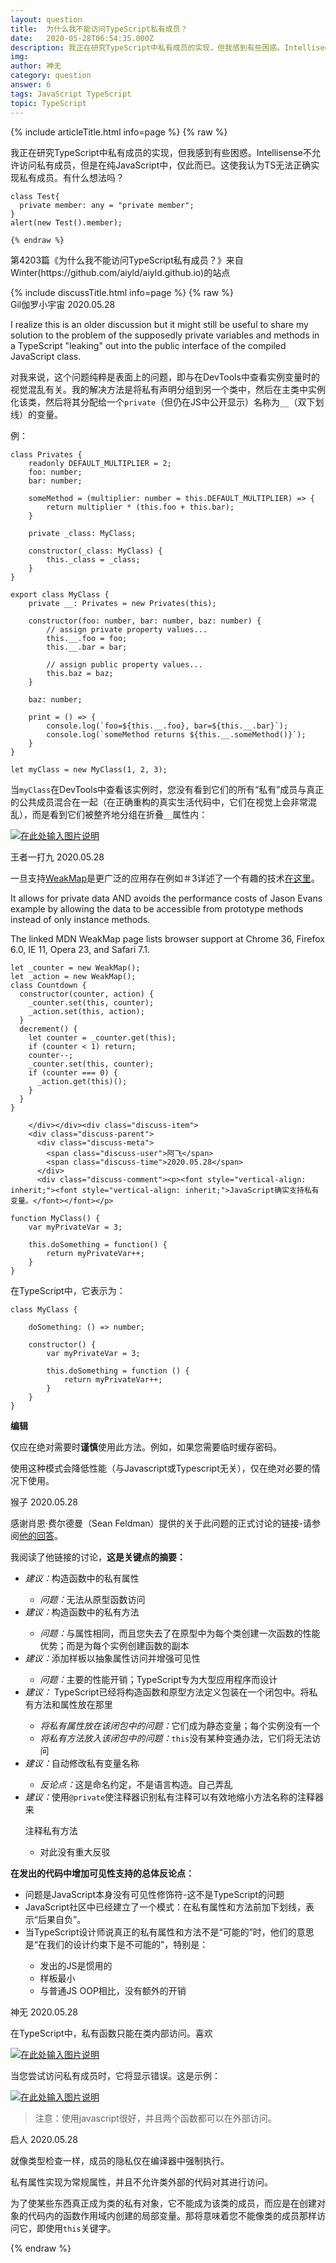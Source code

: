 ```yaml
---
layout: question
title:  为什么我不能访问TypeScript私有成员？
date:   2020-05-28T06:54:35.000Z
description: 我正在研究TypeScript中私有成员的实现，但我感到有些困惑。Intellisense不允许访问私有成员，但是在纯JavaScript中，仅此而已。这...
img: 
author: 神无
category: question
answer: 6
tags: JavaScript TypeScript
topic: TypeScript
---
```

<div class="article-root">
  <div class="article">
    {% include articleTitle.html info=page %}
    {% raw %}
    <div class="article-content"><p><font style="vertical-align: inherit;"><font style="vertical-align: inherit;">我正在研究TypeScript中私有成员的实现，但我感到有些困惑。</font><font style="vertical-align: inherit;">Intellisense不允许访问私有成员，但是在纯JavaScript中，仅此而已。</font><font style="vertical-align: inherit;">这使我认为TS无法正确实现私有成员。</font><font style="vertical-align: inherit;">有什么想法吗？</font></font></p>

<pre class="lang-js prettyprint prettyprinted" style=""><code><span class="kwd">class</span><span class="pln"> </span><span class="typ">Test</span><span class="pun">{</span><span class="pln">
  </span><span class="kwd">private</span><span class="pln"> member</span><span class="pun">:</span><span class="pln"> any </span><span class="pun">=</span><span class="pln"> </span><span class="str">"private member"</span><span class="pun">;</span><span class="pln">
</span><span class="pun">}</span><span class="pln">
alert</span><span class="pun">(</span><span class="kwd">new</span><span class="pln"> </span><span class="typ">Test</span><span class="pun">().</span><span class="pln">member</span><span class="pun">);</span></code></pre></div>
    {% endraw %}
  </div>
  <p class="winter_mark">第4203篇《为什么我不能访问TypeScript私有成员？》来自Winter(https://github.com/aiyld/aiyld.github.io)的站点</p>
  <div class="discuss-wrapper">
    {% include discussTitle.html info=page %}
    {% raw %}
    <div class="discuss-list">
    <div class="discuss-item">
        <div class="discuss-parent">
          <div class="discuss-meta">
            <span class="discuss-user">Gil伽罗小宇宙</span>
            <span class="discuss-time">2020.05.28</span>
          </div>
          <div class="discuss-comment"><p>I realize this is an older discussion but it might still be useful to share my solution to the problem of the supposedly private variables and methods in a TypeScript "leaking" out into the public interface of the compiled JavaScript class.</p>

<p><font style="vertical-align: inherit;"><font style="vertical-align: inherit;">对我来说，这个问题纯粹是表面上的问题，即与在DevTools中查看实例变量时的视觉混乱有关。</font><font style="vertical-align: inherit;">我的解决方法是将私有声明分组到另一个类中，然后在主类中实例化该类，然后将其分配给一个</font></font><code>private</code><font style="vertical-align: inherit;"><font style="vertical-align: inherit;">（但仍在JS中公开显示）名称为</font></font><code>__</code><font style="vertical-align: inherit;"><font style="vertical-align: inherit;">（双下划线）的</font><font style="vertical-align: inherit;">变量</font><font style="vertical-align: inherit;">。</font></font></p>

<p><font style="vertical-align: inherit;"><font style="vertical-align: inherit;">例：</font></font></p>

<pre class="lang-js prettyprint prettyprinted" style=""><code><span class="kwd">class</span><span class="pln"> </span><span class="typ">Privates</span><span class="pln"> </span><span class="pun">{</span><span class="pln">
    readonly DEFAULT_MULTIPLIER </span><span class="pun">=</span><span class="pln"> </span><span class="lit">2</span><span class="pun">;</span><span class="pln">
    foo</span><span class="pun">:</span><span class="pln"> number</span><span class="pun">;</span><span class="pln">
    bar</span><span class="pun">:</span><span class="pln"> number</span><span class="pun">;</span><span class="pln">

    someMethod </span><span class="pun">=</span><span class="pln"> </span><span class="pun">(</span><span class="pln">multiplier</span><span class="pun">:</span><span class="pln"> number </span><span class="pun">=</span><span class="pln"> </span><span class="kwd">this</span><span class="pun">.</span><span class="pln">DEFAULT_MULTIPLIER</span><span class="pun">)</span><span class="pln"> </span><span class="pun">=&gt;</span><span class="pln"> </span><span class="pun">{</span><span class="pln">
        </span><span class="kwd">return</span><span class="pln"> multiplier </span><span class="pun">*</span><span class="pln"> </span><span class="pun">(</span><span class="kwd">this</span><span class="pun">.</span><span class="pln">foo </span><span class="pun">+</span><span class="pln"> </span><span class="kwd">this</span><span class="pun">.</span><span class="pln">bar</span><span class="pun">);</span><span class="pln">
    </span><span class="pun">}</span><span class="pln">

    </span><span class="kwd">private</span><span class="pln"> _class</span><span class="pun">:</span><span class="pln"> </span><span class="typ">MyClass</span><span class="pun">;</span><span class="pln">

    </span><span class="kwd">constructor</span><span class="pun">(</span><span class="pln">_class</span><span class="pun">:</span><span class="pln"> </span><span class="typ">MyClass</span><span class="pun">)</span><span class="pln"> </span><span class="pun">{</span><span class="pln">
        </span><span class="kwd">this</span><span class="pun">.</span><span class="pln">_class </span><span class="pun">=</span><span class="pln"> _class</span><span class="pun">;</span><span class="pln">
    </span><span class="pun">}</span><span class="pln">
</span><span class="pun">}</span><span class="pln">

</span><span class="kwd">export</span><span class="pln"> </span><span class="kwd">class</span><span class="pln"> </span><span class="typ">MyClass</span><span class="pln"> </span><span class="pun">{</span><span class="pln">
    </span><span class="kwd">private</span><span class="pln"> __</span><span class="pun">:</span><span class="pln"> </span><span class="typ">Privates</span><span class="pln"> </span><span class="pun">=</span><span class="pln"> </span><span class="kwd">new</span><span class="pln"> </span><span class="typ">Privates</span><span class="pun">(</span><span class="kwd">this</span><span class="pun">);</span><span class="pln">

    </span><span class="kwd">constructor</span><span class="pun">(</span><span class="pln">foo</span><span class="pun">:</span><span class="pln"> number</span><span class="pun">,</span><span class="pln"> bar</span><span class="pun">:</span><span class="pln"> number</span><span class="pun">,</span><span class="pln"> baz</span><span class="pun">:</span><span class="pln"> number</span><span class="pun">)</span><span class="pln"> </span><span class="pun">{</span><span class="pln">
        </span><span class="com">// assign private property values...</span><span class="pln">
        </span><span class="kwd">this</span><span class="pun">.</span><span class="pln">__</span><span class="pun">.</span><span class="pln">foo </span><span class="pun">=</span><span class="pln"> foo</span><span class="pun">;</span><span class="pln">
        </span><span class="kwd">this</span><span class="pun">.</span><span class="pln">__</span><span class="pun">.</span><span class="pln">bar </span><span class="pun">=</span><span class="pln"> bar</span><span class="pun">;</span><span class="pln">

        </span><span class="com">// assign public property values...</span><span class="pln">
        </span><span class="kwd">this</span><span class="pun">.</span><span class="pln">baz </span><span class="pun">=</span><span class="pln"> baz</span><span class="pun">;</span><span class="pln">
    </span><span class="pun">}</span><span class="pln">

    baz</span><span class="pun">:</span><span class="pln"> number</span><span class="pun">;</span><span class="pln">

    print </span><span class="pun">=</span><span class="pln"> </span><span class="pun">()</span><span class="pln"> </span><span class="pun">=&gt;</span><span class="pln"> </span><span class="pun">{</span><span class="pln">
        console</span><span class="pun">.</span><span class="pln">log</span><span class="pun">(`</span><span class="pln">foo</span><span class="pun">=</span><span class="pln">$</span><span class="pun">{</span><span class="kwd">this</span><span class="pun">.</span><span class="pln">__</span><span class="pun">.</span><span class="pln">foo</span><span class="pun">},</span><span class="pln"> bar</span><span class="pun">=</span><span class="pln">$</span><span class="pun">{</span><span class="kwd">this</span><span class="pun">.</span><span class="pln">__</span><span class="pun">.</span><span class="pln">bar</span><span class="pun">}`);</span><span class="pln">
        console</span><span class="pun">.</span><span class="pln">log</span><span class="pun">(`</span><span class="pln">someMethod returns $</span><span class="pun">{</span><span class="kwd">this</span><span class="pun">.</span><span class="pln">__</span><span class="pun">.</span><span class="pln">someMethod</span><span class="pun">()}`);</span><span class="pln">
    </span><span class="pun">}</span><span class="pln">
</span><span class="pun">}</span><span class="pln">

</span><span class="kwd">let</span><span class="pln"> myClass </span><span class="pun">=</span><span class="pln"> </span><span class="kwd">new</span><span class="pln"> </span><span class="typ">MyClass</span><span class="pun">(</span><span class="lit">1</span><span class="pun">,</span><span class="pln"> </span><span class="lit">2</span><span class="pun">,</span><span class="pln"> </span><span class="lit">3</span><span class="pun">);</span></code></pre>

<p><font style="vertical-align: inherit;"><font style="vertical-align: inherit;">当</font></font><code>myClass</code><font style="vertical-align: inherit;"><font style="vertical-align: inherit;">在DevTools中查看</font><font style="vertical-align: inherit;">该</font><font style="vertical-align: inherit;">实例时，您没有看到它们的所有“私有”成员与真正的公共成员混合在一起（在正确重构的真实生活代码中，它们在视觉上会非常混乱），而是看到它们被整齐地分组在折叠</font></font><code>__</code><font style="vertical-align: inherit;"><font style="vertical-align: inherit;">属性内：</font></font></p>

<p><a href="https://i.stack.imgur.com/4LqAB.png" rel="nofollow noreferrer"><img src="https://i.stack.imgur.com/4LqAB.png" alt="在此处输入图片说明"></a></p></div>
        </div></div><div class="discuss-item">
        <div class="discuss-parent">
          <div class="discuss-meta">
            <span class="discuss-user">王者一打九</span>
            <span class="discuss-time">2020.05.28</span>
          </div>
          <div class="discuss-comment"><p><font style="vertical-align: inherit;"><font style="vertical-align: inherit;">一旦支持</font></font><a href="https://developer.mozilla.org/en-US/docs/Web/JavaScript/Reference/Global_Objects/WeakMap" rel="noreferrer"><font style="vertical-align: inherit;"><font style="vertical-align: inherit;">WeakMap</font></font></a><font style="vertical-align: inherit;"><font style="vertical-align: inherit;">是更广泛的应用存在例如＃3详述了一个有趣的技术</font></font><a href="http://www.2ality.com/2016/01/private-data-classes.html" rel="noreferrer"><font style="vertical-align: inherit;"><font style="vertical-align: inherit;">在这里</font></font></a><font style="vertical-align: inherit;"><font style="vertical-align: inherit;">。</font></font></p>

<p>It allows for private data AND avoids the performance costs of Jason Evans example by allowing the data to be accessible from prototype methods instead of only instance methods.</p>

<p>The linked MDN WeakMap page lists browser support at Chrome 36, Firefox 6.0, IE 11, Opera 23, and Safari 7.1.</p>

<pre class="lang-js prettyprint prettyprinted" style=""><code><span class="kwd">let</span><span class="pln"> _counter </span><span class="pun">=</span><span class="pln"> </span><span class="kwd">new</span><span class="pln"> </span><span class="typ">WeakMap</span><span class="pun">();</span><span class="pln">
</span><span class="kwd">let</span><span class="pln"> _action </span><span class="pun">=</span><span class="pln"> </span><span class="kwd">new</span><span class="pln"> </span><span class="typ">WeakMap</span><span class="pun">();</span><span class="pln">
</span><span class="kwd">class</span><span class="pln"> </span><span class="typ">Countdown</span><span class="pln"> </span><span class="pun">{</span><span class="pln">
  </span><span class="kwd">constructor</span><span class="pun">(</span><span class="pln">counter</span><span class="pun">,</span><span class="pln"> action</span><span class="pun">)</span><span class="pln"> </span><span class="pun">{</span><span class="pln">
    _counter</span><span class="pun">.</span><span class="kwd">set</span><span class="pun">(</span><span class="kwd">this</span><span class="pun">,</span><span class="pln"> counter</span><span class="pun">);</span><span class="pln">
    _action</span><span class="pun">.</span><span class="kwd">set</span><span class="pun">(</span><span class="kwd">this</span><span class="pun">,</span><span class="pln"> action</span><span class="pun">);</span><span class="pln">
  </span><span class="pun">}</span><span class="pln">
  decrement</span><span class="pun">()</span><span class="pln"> </span><span class="pun">{</span><span class="pln">
    </span><span class="kwd">let</span><span class="pln"> counter </span><span class="pun">=</span><span class="pln"> _counter</span><span class="pun">.</span><span class="kwd">get</span><span class="pun">(</span><span class="kwd">this</span><span class="pun">);</span><span class="pln">
    </span><span class="kwd">if</span><span class="pln"> </span><span class="pun">(</span><span class="pln">counter </span><span class="pun">&lt;</span><span class="pln"> </span><span class="lit">1</span><span class="pun">)</span><span class="pln"> </span><span class="kwd">return</span><span class="pun">;</span><span class="pln">
    counter</span><span class="pun">--;</span><span class="pln">
    _counter</span><span class="pun">.</span><span class="kwd">set</span><span class="pun">(</span><span class="kwd">this</span><span class="pun">,</span><span class="pln"> counter</span><span class="pun">);</span><span class="pln">
    </span><span class="kwd">if</span><span class="pln"> </span><span class="pun">(</span><span class="pln">counter </span><span class="pun">===</span><span class="pln"> </span><span class="lit">0</span><span class="pun">)</span><span class="pln"> </span><span class="pun">{</span><span class="pln">
      _action</span><span class="pun">.</span><span class="kwd">get</span><span class="pun">(</span><span class="kwd">this</span><span class="pun">)();</span><span class="pln">
    </span><span class="pun">}</span><span class="pln">
  </span><span class="pun">}</span><span class="pln">
</span><span class="pun">}</span></code></pre></div>
        </div></div><div class="discuss-item">
        <div class="discuss-parent">
          <div class="discuss-meta">
            <span class="discuss-user">阿飞</span>
            <span class="discuss-time">2020.05.28</span>
          </div>
          <div class="discuss-comment"><p><font style="vertical-align: inherit;"><font style="vertical-align: inherit;">JavaScript确实支持私有变量。</font></font></p>

<pre class="lang-js prettyprint prettyprinted" style=""><code><span class="kwd">function</span><span class="pln"> </span><span class="typ">MyClass</span><span class="pun">()</span><span class="pln"> </span><span class="pun">{</span><span class="pln">
    </span><span class="kwd">var</span><span class="pln"> myPrivateVar </span><span class="pun">=</span><span class="pln"> </span><span class="lit">3</span><span class="pun">;</span><span class="pln">

    </span><span class="kwd">this</span><span class="pun">.</span><span class="pln">doSomething </span><span class="pun">=</span><span class="pln"> </span><span class="kwd">function</span><span class="pun">()</span><span class="pln"> </span><span class="pun">{</span><span class="pln">
        </span><span class="kwd">return</span><span class="pln"> myPrivateVar</span><span class="pun">++;</span><span class="pln">        
    </span><span class="pun">}</span><span class="pln">
</span><span class="pun">}</span></code></pre>

<p><font style="vertical-align: inherit;"><font style="vertical-align: inherit;">在TypeScript中，它表示为：</font></font></p>

<pre class="lang-js prettyprint prettyprinted" style=""><code><span class="kwd">class</span><span class="pln"> </span><span class="typ">MyClass</span><span class="pln"> </span><span class="pun">{</span><span class="pln">

    doSomething</span><span class="pun">:</span><span class="pln"> </span><span class="pun">()</span><span class="pln"> </span><span class="pun">=&gt;</span><span class="pln"> number</span><span class="pun">;</span><span class="pln">

    </span><span class="kwd">constructor</span><span class="pun">()</span><span class="pln"> </span><span class="pun">{</span><span class="pln">
        </span><span class="kwd">var</span><span class="pln"> myPrivateVar </span><span class="pun">=</span><span class="pln"> </span><span class="lit">3</span><span class="pun">;</span><span class="pln">

        </span><span class="kwd">this</span><span class="pun">.</span><span class="pln">doSomething </span><span class="pun">=</span><span class="pln"> </span><span class="kwd">function</span><span class="pln"> </span><span class="pun">()</span><span class="pln"> </span><span class="pun">{</span><span class="pln">
            </span><span class="kwd">return</span><span class="pln"> myPrivateVar</span><span class="pun">++;</span><span class="pln">
        </span><span class="pun">}</span><span class="pln">
    </span><span class="pun">}</span><span class="pln">
</span><span class="pun">}</span></code></pre>

<p><strong><font style="vertical-align: inherit;"><font style="vertical-align: inherit;">编辑</font></font></strong></p>

<p><font style="vertical-align: inherit;"><font style="vertical-align: inherit;">仅应</font><font style="vertical-align: inherit;">在绝对需要时</font></font><strong><font style="vertical-align: inherit;"><font style="vertical-align: inherit;">谨慎</font></font></strong><font style="vertical-align: inherit;"><font style="vertical-align: inherit;">使用此方法</font><font style="vertical-align: inherit;">。</font><font style="vertical-align: inherit;">例如，如果您需要临时缓存密码。</font></font></p>

<p><font style="vertical-align: inherit;"><font style="vertical-align: inherit;">使用这种模式会降低性能（与Javascript或Typescript无关），仅在绝对必要的情况下使用。   </font></font></p></div>
        </div></div><div class="discuss-item">
        <div class="discuss-parent">
          <div class="discuss-meta">
            <span class="discuss-user">猴子</span>
            <span class="discuss-time">2020.05.28</span>
          </div>
          <div class="discuss-comment"><p><font style="vertical-align: inherit;"><font style="vertical-align: inherit;">感谢肖恩·费尔德曼（Sean Feldman）提供的关于此问题的正式讨论的链接-请参阅</font></font><a href="https://stackoverflow.com/a/12713927/3012550"><font style="vertical-align: inherit;"><font style="vertical-align: inherit;">他的回答</font></font></a><font style="vertical-align: inherit;"><font style="vertical-align: inherit;">。</font></font></p>

<p><font style="vertical-align: inherit;"><font style="vertical-align: inherit;">我阅读了他链接的讨论，</font></font><strong><font style="vertical-align: inherit;"><font style="vertical-align: inherit;">这是关键点的摘要：</font></font></strong></p>

<ul>
<li><em><font style="vertical-align: inherit;"><font style="vertical-align: inherit;">建议：</font></font></em><font style="vertical-align: inherit;"><font style="vertical-align: inherit;">构造函数中的私有属性

</font></font><ul>
<li><em><font style="vertical-align: inherit;"><font style="vertical-align: inherit;">问题：</font></font></em><font style="vertical-align: inherit;"><font style="vertical-align: inherit;">无法从原型函数访问</font></font></li>
</ul></li>
<li><em><font style="vertical-align: inherit;"><font style="vertical-align: inherit;">建议：</font></font></em><font style="vertical-align: inherit;"><font style="vertical-align: inherit;">构造函数中的私有方法

</font></font><ul>
<li><em><font style="vertical-align: inherit;"><font style="vertical-align: inherit;">问题：</font></font></em><font style="vertical-align: inherit;"><font style="vertical-align: inherit;">与属性相同，而且您失去了在原型中为每个类创建一次函数的性能优势；</font><font style="vertical-align: inherit;">而是为每个实例创建函数的副本</font></font></li>
</ul></li>
<li><em><font style="vertical-align: inherit;"><font style="vertical-align: inherit;">建议：</font></font></em><font style="vertical-align: inherit;"><font style="vertical-align: inherit;">添加样板以抽象属性访问并增强可见性

</font></font><ul>
<li><em><font style="vertical-align: inherit;"><font style="vertical-align: inherit;">问题：</font></font></em><font style="vertical-align: inherit;"><font style="vertical-align: inherit;">主要的性能开销；</font><font style="vertical-align: inherit;">TypeScript专为大型应用程序而设计</font></font></li>
</ul></li>
<li><em><font style="vertical-align: inherit;"><font style="vertical-align: inherit;">建议：</font></font></em><font style="vertical-align: inherit;"><font style="vertical-align: inherit;"> TypeScript已经将构造函数和原型方法定义包装在一个闭包中。</font><font style="vertical-align: inherit;">将私有方法和属性放在那里

</font></font><ul>
<li><em><font style="vertical-align: inherit;"><font style="vertical-align: inherit;">将私有属性放在该闭包中的问题：</font></font></em><font style="vertical-align: inherit;"><font style="vertical-align: inherit;">它们成为静态变量；</font><font style="vertical-align: inherit;">每个实例没有一个</font></font></li>
<li><em><font style="vertical-align: inherit;"><font style="vertical-align: inherit;">将私有方法放入该闭包中的问题：</font></font></em><font style="vertical-align: inherit;"></font><code>this</code><font style="vertical-align: inherit;"><font style="vertical-align: inherit;">没有某种变通办法，</font><font style="vertical-align: inherit;">它们将无法访问</font></font></li>
</ul></li>
<li><em><font style="vertical-align: inherit;"><font style="vertical-align: inherit;">建议：</font></font></em><font style="vertical-align: inherit;"><font style="vertical-align: inherit;">自动修改私有变量名称

</font></font><ul>
<li><em><font style="vertical-align: inherit;"><font style="vertical-align: inherit;">反论点：</font></font></em><font style="vertical-align: inherit;"><font style="vertical-align: inherit;">这是命名约定，不是语言构造。</font><font style="vertical-align: inherit;">自己弄乱</font></font></li>
</ul></li>
<li><em><font style="vertical-align: inherit;"><font style="vertical-align: inherit;">建议：</font></font></em><font style="vertical-align: inherit;"><font style="vertical-align: inherit;">使用</font></font><code>@private</code><font style="vertical-align: inherit;"><font style="vertical-align: inherit;">使注释器识别</font><font style="vertical-align: inherit;">私有</font><font style="vertical-align: inherit;">注释可以有效地缩小方法名称的注释器来

 </font><font style="vertical-align: inherit;">注释私有方法</font></font><ul>
<li><font style="vertical-align: inherit;"><font style="vertical-align: inherit;">对此没有重大反驳</font></font></li>
</ul></li>
</ul>

<p><strong><font style="vertical-align: inherit;"><font style="vertical-align: inherit;">在发出的代码中增加可见性支持的总体反论点：</font></font></strong></p>

<ul>
<li><font style="vertical-align: inherit;"><font style="vertical-align: inherit;">问题是JavaScript本身没有可见性修饰符-这不是TypeScript的问题</font></font></li>
<li><font style="vertical-align: inherit;"><font style="vertical-align: inherit;">JavaScript社区中已经建立了一个模式：在私有属性和方法前加下划线，表示“后果自负”。 </font></font></li>
<li><font style="vertical-align: inherit;"><font style="vertical-align: inherit;">当TypeScript设计师说真正的私有属性和方法不是“可能的”时，他们的意思是“在我们的设计约束下是不可能的”，特别是：

</font></font><ul>
<li><font style="vertical-align: inherit;"><font style="vertical-align: inherit;">发出的JS是惯用的</font></font></li>
<li><font style="vertical-align: inherit;"><font style="vertical-align: inherit;">样板最小</font></font></li>
<li><font style="vertical-align: inherit;"><font style="vertical-align: inherit;">与普通JS OOP相比，没有额外的开销</font></font></li>
</ul></li>
</ul></div>
        </div></div><div class="discuss-item">
        <div class="discuss-parent">
          <div class="discuss-meta">
            <span class="discuss-user">神无</span>
            <span class="discuss-time">2020.05.28</span>
          </div>
          <div class="discuss-comment"><p><font style="vertical-align: inherit;"><font style="vertical-align: inherit;">在TypeScript中，私有函数只能在类内部访问。</font><font style="vertical-align: inherit;">喜欢</font></font></p>

<p><a href="https://i.stack.imgur.com/gwnjJ.png" rel="nofollow noreferrer"><img src="https://i.stack.imgur.com/gwnjJ.png" alt="在此处输入图片说明"></a></p>

<p><font style="vertical-align: inherit;"><font style="vertical-align: inherit;">当您尝试访问私有成员时，它将显示错误。</font><font style="vertical-align: inherit;">这是示例：</font></font></p>

<p><a href="https://i.stack.imgur.com/yFUdU.png" rel="nofollow noreferrer"><img src="https://i.stack.imgur.com/yFUdU.png" alt="在此处输入图片说明"></a></p>

<blockquote>
  <p><font style="vertical-align: inherit;"><font style="vertical-align: inherit;">注意：使用javascript很好，并且两个函数都可以在外部访问。</font></font></p>
</blockquote></div>
        </div></div><div class="discuss-item">
        <div class="discuss-parent">
          <div class="discuss-meta">
            <span class="discuss-user">启人</span>
            <span class="discuss-time">2020.05.28</span>
          </div>
          <div class="discuss-comment"><p><font style="vertical-align: inherit;"><font style="vertical-align: inherit;">就像类型检查一样，成员的隐私仅在编译器中强制执行。</font></font></p>

<p><font style="vertical-align: inherit;"><font style="vertical-align: inherit;">私有属性实现为常规属性，并且不允许类外部的代码对其进行访问。</font></font></p>

<p><font style="vertical-align: inherit;"><font style="vertical-align: inherit;">为了使某些东西真正成为类的私有对象，它不能成为该类的成员，而应是在创建对象的代码内的函数作用域内创建的局部变量。</font><font style="vertical-align: inherit;">那将意味着您不能像类的成员那样访问它，即使用</font></font><code>this</code><font style="vertical-align: inherit;"><font style="vertical-align: inherit;">关键字。</font></font></p></div>
        </div></div>
    </div>
    {% endraw %}
  </div>
<div>
